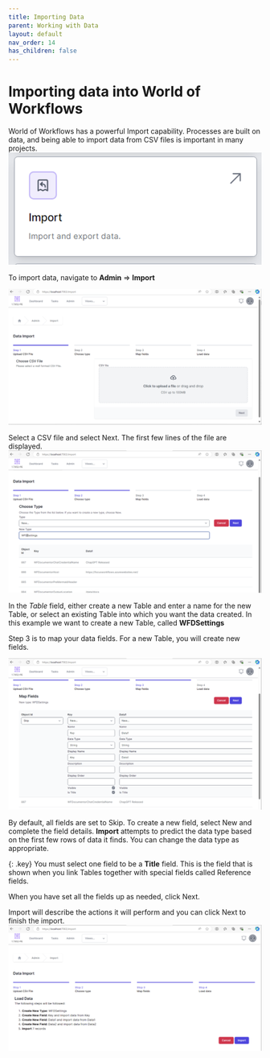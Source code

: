 ```yaml
---
title: Importing Data
parent: Working with Data
layout: default
nav_order: 14
has_children: false
---
```


# Importing data into World of Workflows

World of Workflows has a powerful Import capability.  Processes are built on data, and being able to import data from CSV files is important in many projects.  
![alt text](../images/import-image-6.png)

To import data, navigate to **Admin** => **Import**

![alt text](../images/import-image.png)

Select a CSV file and select Next.
The first few lines of the file are displayed.
![alt text](../images/import-image-2.png)

In the *Table* field, either create a new Table and enter a name for the new Table, or select an existing Table into which you want the data created.  In this example we want to create a new Table, called **WFDSettings**

Step 3 is to map your data fields.  For a new Table, you will create new fields.

![alt text](../images/import-image-4.png)

By default, all fields are set to Skip.  To create a new field, select New and complete the field details.  **Import** attempts to predict the data type based on the first few rows of data it finds.  You can change the data type as appropriate.

{: .key}
You must select one field to be a **Title** field.  This is the field that is shown when you link Tables together with special fields called Reference fields.

When you have set all the fields up as needed, click Next.

Import will describe the actions it will perform and you can click Next to finish the import.
![alt text](../images/import-image-5.png)